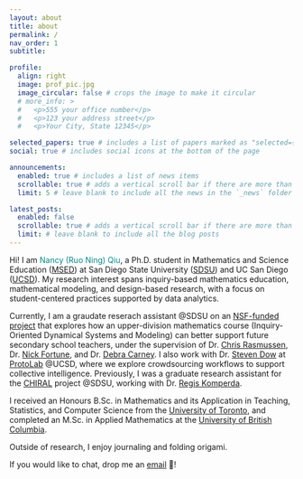 ```yaml
---
layout: about
title: about
permalink: /
nav_order: 1
subtitle: 

profile:
  align: right
  image: prof_pic.jpg
  image_circular: false # crops the image to make it circular
  # more_info: >
  #   <p>555 your office number</p>
  #   <p>123 your address street</p>
  #   <p>Your City, State 12345</p>

selected_papers: true # includes a list of papers marked as "selected={true}"
social: true # includes social icons at the bottom of the page

announcements:
  enabled: true # includes a list of news items
  scrollable: true # adds a vertical scroll bar if there are more than 3 news items
  limit: 5 # leave blank to include all the news in the `_news` folder

latest_posts:
  enabled: false
  scrollable: true # adds a vertical scroll bar if there are more than 3 new posts items
  limit: # leave blank to include all the blog posts
---
```


<!-- 
Write your biography here. Tell the world about yourself. Link to your favorite [subreddit](http://reddit.com). You can put a picture in, too. The code is already in, just name your picture `prof_pic.jpg` and put it in the `img/` folder.

Put your address / P.O. box / other info right below your picture. You can also disable any of these elements by editing `profile` property of the YAML header of your `_pages/about.md`. Edit `_bibliography/papers.bib` and Jekyll will render your [publications page](/al-folio/publications/) automatically.

Link to your social media connections, too. This theme is set up to use [Font Awesome icons](https://fontawesome.com/) and [Academicons](https://jpswalsh.github.io/academicons/), like the ones below. Add your Facebook, Twitter, LinkedIn, Google Scholar, or just disable all of them. -->

Hi! I am <span style="color: #008B8B;">Nancy (Ruo Ning) Qiu</span>, a Ph.D. student in Mathematics and Science Education ([MSED](https://sci.sdsu.edu/crmse/msed/home.html)) at San Diego State University ([SDSU](https://www.sdsu.edu/)) and UC San Diego ([UCSD](https://ucsd.edu/)). My research interest spans inquiry-based mathematics education, mathematical modeling, and design-based research, with a focus on student-centered practices supported by data analytics.

Currently, I am a graudate reserach assistant @SDSU on an [NSF-funded project](https://crmse.sdsu.edu/directory/projects/making-math-more-relevant) that explores how an upper-division mathematics course (Inquiry-Oriented Dynamical Systems and Modeling) can better support future secondary school teachers, under the supervision of Dr. [Chris Rasmussen](https://crmse.sdsu.edu/directory/rasmussen-chris), Dr. [Nick Fortune](https://www.wku.edu/math/facultystaff/nicholas_fortune), and Dr. [Debra Carney](https://ams.mines.edu/project/carney-debra/). 
I also work with Dr. [Steven Dow](https://spdow.ucsd.edu/) at [ProtoLab](https://protolab.ucsd.edu/) @UCSD, where we explore crowdsourcing workflows to support collective intelligence. 
Previously, I was a graduate research assistant for the [CHIRAL](https://komperda-cer.sdsu.edu/current-projects/#CHIRAL) project @SDSU, working with Dr. [Regis Komperda](https://www.chemistry.sdsu.edu/faculty/index.php?name=Komperda).

I received an Honours B.Sc. in Mathematics and its Application in Teaching, Statistics, and Computer Science from the [University of Toronto](https://www.utoronto.ca/), and completed an M.Sc. in Applied Mathematics at the [University of British Columbia](https://www.ubc.ca/).

Outside of research, I enjoy journaling and folding origami.

If you would like to chat, drop me an [email](mailto:r1qiu@ucsd.edu) :email:!

